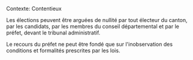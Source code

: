 Contexte: Contentieux

Les élections peuvent être arguées de nullité par tout électeur du canton, par les candidats, par les membres du conseil départemental et par le préfet, devant le tribunal administratif.

Le recours du préfet ne peut être fondé que sur l'inobservation des conditions et formalités prescrites par les lois.